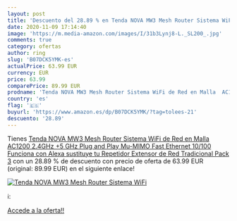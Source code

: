 ```yaml
---
layout: post
title: 'Descuento del 28.89 % en Tenda NOVA MW3 Mesh Router Sistema WiFi '
date: 2020-11-09 17:14:40
image: 'https://m.media-amazon.com/images/I/31b3Lynj8-L._SL200_.jpg'
comments: true
category: ofertas
author: ring
slug: 'B07DCK5YMK-es'
actualPrice: 63.99 EUR
currency: EUR
price: 63.99
comparePrice: 89.99 EUR
prodname: 'Tenda NOVA MW3 Mesh Router Sistema WiFi de Red en Malla  AC1200  2.4GHz +5 GHz Plug and Play  Mu-MIMO Fast Ethernet 10/100 Funciona con Alexa sustituye tu Repetidor Extensor de Red Tradicional Pack 3'
country: 'es'
flag: '🇪🇸'
buyurl: 'https://www.amazon.es/dp/B07DCK5YMK/?tag=tolees-21'
descuento: '28.89'
---
```


Tienes [Tenda NOVA MW3 Mesh Router Sistema WiFi de Red en Malla  AC1200  2.4GHz +5 GHz Plug and Play  Mu-MIMO Fast Ethernet 10/100 Funciona con Alexa sustituye tu Repetidor Extensor de Red Tradicional Pack 3](https://www.amazon.es/dp/B07DCK5YMK/?tag=tolees-21) con un 28.89 % de descuento con precio de oferta de 63.99 EUR (original: 89.99 EUR) en el siguiente enlace!

[![Tenda NOVA MW3 Mesh Router Sistema WiFi ](https://m.media-amazon.com/images/I/31b3Lynj8-L._SL200_.jpg)](https://www.amazon.es/dp/B07DCK5YMK/?tag=tolees-21)

ℹ️:


[Accede a la oferta!!](https://www.amazon.es/dp/B07DCK5YMK/?tag=tolees-21)
